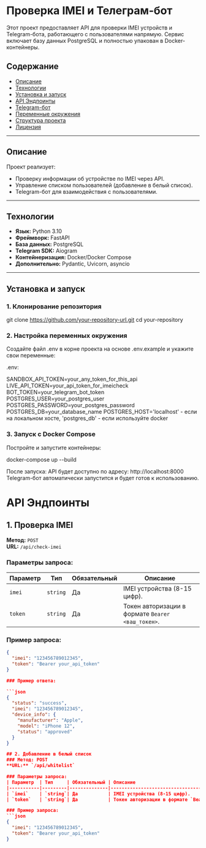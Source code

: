 # Проверка IMEI и Телеграм-бот

Этот проект предоставляет API для проверки IMEI устройств и Telegram-бота, работающего с пользователями напрямую. Сервис включает базу данных PostgreSQL и полностью упакован в Docker-контейнеры.

## Содержание

- [Описание](#описание)
- [Технологии](#технологии)
- [Установка и запуск](#установка-и-запуск)
- [API Эндпоинты](#api-эндпоинты)
- [Telegram-бот](#telegram-бот)
- [Переменные окружения](#переменные-окружения)
- [Структура проекта](#структура-проекта)
- [Лицензия](#лицензия)

---

## Описание

Проект реализует:
- Проверку информации об устройстве по IMEI через API.
- Управление списком пользователей (добавление в белый список).
- Telegram-бот для взаимодействия с пользователями.

---

## Технологии

- **Язык:** Python 3.10
- **Фреймворк:** FastAPI
- **База данных:** PostgreSQL
- **Telegram SDK:** Aiogram
- **Контейнеризация:** Docker/Docker Compose
- **Дополнительно:** Pydantic, Uvicorn, asyncio

---

## Установка и запуск

### 1. Клонирование репозитория

git clone https://github.com/your-repository-url.git
cd your-repository

### 2. Настройка переменных окружения
Создайте файл .env в корне проекта на основе .env.example и укажите свои переменные:

.env:

SANDBOX_API_TOKEN=your_any_token_for_this_api
LIVE_API_TOKEN=your_api_token_for_imeicheck
BOT_TOKEN=your_telegram_bot_token
POSTGRES_USER=your_postgres_user
POSTGRES_PASSWORD=your_postgres_password
POSTGRES_DB=your_database_name
POSTGRES_HOST='localhost' - если на локальном хосте, 'postgres_db' - если используйте docker

### 3. Запуск с Docker Compose
Постройте и запустите контейнеры:

docker-compose up --build

После запуска:
API будет доступно по адресу: http://localhost:8000
Telegram-бот автоматически запустится и будет готов к использованию.

# API Эндпоинты

## 1. Проверка IMEI

**Метод:** `POST`  
**URL:** `/api/check-imei`  

### Параметры запроса:
| Параметр  | Тип     | Обязательный | Описание                 |
|-----------|---------|--------------|--------------------------|
| `imei`    | `string`| Да           | IMEI устройства (8-15 цифр). |
| `token`   | `string`| Да           | Токен авторизации в формате `Bearer <ваш_токен>`. |

### Пример запроса:
```json
{
  "imei": "123456789012345",
  "token": "Bearer your_api_token"
}

### Пример ответа:

```json
{
  "status": "success",
  "imei": "123456789012345",
  "device_info": {
    "manufacturer": "Apple",
    "model": "iPhone 12",
    "status": "approved"
  }
}

## 2. Добавление в белый список
### Метод: POST
**URL:** `/api/whitelist`

### Параметры запроса:
| Параметр  | Тип     | Обязательный | Описание                                  |
|-----------|---------|--------------|-------------------------------------------|
| `imei`    | `string`| Да           | IMEI устройства (8-15 цифр).              |
| `token`   | `string`| Да           | Токен авторизации в формате `Bearer <ваш_токен>`. |

### Пример запроса:
```json
{
  "imei": "123456789012345",
  "token": "Bearer your_api_token"
}